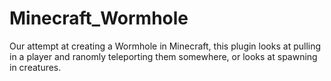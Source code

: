 # Minecraft_Wormhole
Our attempt at creating a Wormhole in Minecraft, this plugin looks at pulling in a player and ranomly teleporting them somewhere, or looks at spawning in creatures.

